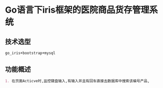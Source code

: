 # Go语言下iris框架的医院商品货存管理系统



## 技术选型

~~~markdown
go_iris+bootstrap+mysql
~~~

## 功能概述

~~~markdown
1. 在页面Acticve时,监控键盘输入,有输入并且有回车直接去数据库中搜索该编号产品,
~~~


